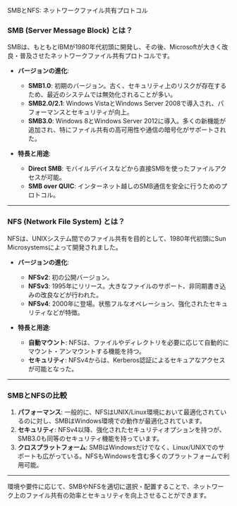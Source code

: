 SMBとNFS: ネットワークファイル共有プロトコル

### SMB (Server Message Block) とは？

SMBは、もともとIBMが1980年代初頭に開発し、その後、Microsoftが大きく改良・普及させたネットワークファイル共有プロトコルです。

- **バージョンの進化**:
  - **SMB1.0**: 初期のバージョン。古く、セキュリティ上のリスクが存在するため、最近のシステムでは無効化されることが多い。
  - **SMB2.0/2.1**: Windows VistaとWindows Server 2008で導入され、パフォーマンスとセキュリティが向上。
  - **SMB3.0**: Windows 8とWindows Server 2012に導入。多くの新機能が追加され、特にファイル共有の高可用性や通信の暗号化がサポートされた。

- **特長と用途**:
  - **Direct SMB**: モバイルデバイスなどから直接SMBを使ったファイルアクセスが可能。
  - **SMB over QUIC**: インターネット越しのSMB通信を安全に行うためのプロトコル。

---

### NFS (Network File System) とは？

NFSは、UNIXシステム間でのファイル共有を目的として、1980年代初頭にSun Microsystemsによって開発されました。

- **バージョンの進化**:
  - **NFSv2**: 初の公開バージョン。
  - **NFSv3**: 1995年にリリース。大きなファイルのサポート、非同期書き込みの改良などが行われた。
  - **NFSv4**: 2000年に登場。状態フルなオペレーション、強化されたセキュリティなどが特徴。

- **特長と用途**:
  - **自動マウント**: NFSは、ファイルやディレクトリを必要に応じて自動的にマウント・アンマウントする機能を持つ。
  - **セキュリティ**: NFSv4からは、Kerberos認証によるセキュアなアクセスが可能となった。

---

### SMBとNFSの比較

1. **パフォーマンス**: 一般的に、NFSはUNIX/Linux環境において最適化されているのに対し、SMBはWindows環境での動作が最適化されています。
2. **セキュリティ**: NFSv4以降、強化されたセキュリティオプションを持つが、SMB3.0も同等のセキュリティ機能を持っています。
3. **クロスプラットフォーム**: SMBはWindowsだけでなく、Linux/UNIXでのサポートも広がっている。NFSもWindowsを含む多くのプラットフォームで利用可能。

---

環境や要件に応じて、SMBやNFSを適切に選択・配置することで、ネットワーク上のファイル共有の効率とセキュリティを向上させることができます。